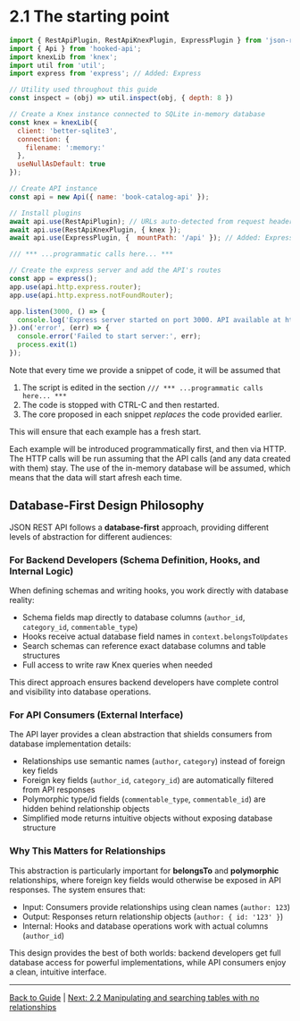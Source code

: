# 2.1 The starting point

```javascript
import { RestApiPlugin, RestApiKnexPlugin, ExpressPlugin } from 'json-rest-api'; // Added: ExpressPlugin
import { Api } from 'hooked-api';
import knexLib from 'knex';
import util from 'util';
import express from 'express'; // Added: Express

// Utility used throughout this guide
const inspect = (obj) => util.inspect(obj, { depth: 8 })

// Create a Knex instance connected to SQLite in-memory database
const knex = knexLib({
  client: 'better-sqlite3',
  connection: {
    filename: ':memory:'
  },
  useNullAsDefault: true
});

// Create API instance
const api = new Api({ name: 'book-catalog-api' });

// Install plugins
await api.use(RestApiPlugin); // URLs auto-detected from request headers
await api.use(RestApiKnexPlugin, { knex });
await api.use(ExpressPlugin, {  mountPath: '/api' }); // Added: Express Plugin

/// *** ...programmatic calls here... ***

// Create the express server and add the API's routes 
const app = express();
app.use(api.http.express.router);
app.use(api.http.express.notFoundRouter);

app.listen(3000, () => {
  console.log('Express server started on port 3000. API available at http://localhost:3000/api');
}).on('error', (err) => {
  console.error('Failed to start server:', err);
  process.exit(1)
});
```

Note that every time we provide a snippet of code, it will be assumed that

1. The script is edited in the section `/// *** ...programmatic calls here... ***`
2. The code is stopped with CTRL-C and then restarted. 
3. The core proposed in each snippet _replaces_ the code provided earlier.

This will ensure that each example has a fresh start.

Each example will be introduced programmatically first, and then via HTTP. The HTTP calls will be run assuming that the API calls (and any data created with them) stay. The use of the in-memory database will be assumed, which means that the data will start afresh each time.

## Database-First Design Philosophy

JSON REST API follows a **database-first** approach, providing different levels of abstraction for different audiences:

### For Backend Developers (Schema Definition, Hooks, and Internal Logic)

When defining schemas and writing hooks, you work directly with database reality:
- Schema fields map directly to database columns (`author_id`, `category_id`, `commentable_type`)
- Hooks receive actual database field names in `context.belongsToUpdates`
- Search schemas can reference exact database columns and table structures
- Full access to write raw Knex queries when needed

This direct approach ensures backend developers have complete control and visibility into database operations.

### For API Consumers (External Interface)

The API layer provides a clean abstraction that shields consumers from database implementation details:
- Relationships use semantic names (`author`, `category`) instead of foreign key fields
- Foreign key fields (`author_id`, `category_id`) are automatically filtered from API responses
- Polymorphic type/id fields (`commentable_type`, `commentable_id`) are hidden behind relationship objects
- Simplified mode returns intuitive objects without exposing database structure

### Why This Matters for Relationships

This abstraction is particularly important for **belongsTo** and **polymorphic** relationships, where foreign key fields would otherwise be exposed in API responses. The system ensures that:
- Input: Consumers provide relationships using clean names (`author: 123`)
- Output: Responses return relationship objects (`author: { id: '123' }`)
- Internal: Hooks and database operations work with actual columns (`author_id`)

This design provides the best of both worlds: backend developers get full database access for powerful implementations, while API consumers enjoy a clean, intuitive interface.

---

[Back to Guide](./README.md) | [Next: 2.2 Manipulating and searching tables with no relationships](./GUIDE_2_2_Manipulating_And_Searching_Tables.md)